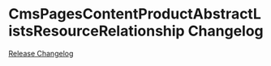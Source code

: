 # CmsPagesContentProductAbstractListsResourceRelationship Changelog

[Release Changelog](https://github.com/spryker/cms-pages-content-banners-resource-relationship/releases)
